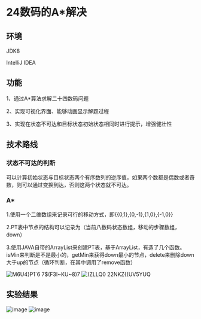 # 24数码的A*解决
## 环境
JDK8

IntelliJ IDEA
## 功能
1、通过A*算法求解二十四数码问题

2、实现可视化界面、能够动画显示解题过程

3、实现在状态不可达和目标状态初始状态相同时进行提示，增强健壮性
## 技术路线
### 状态不可达的判断
可以计算初始状态与目标状态两个有序数列的逆序值，如果两个数都是偶数或者奇数，则可以通过变换到达，否则这两个状态就不可达。
### A*
1.使用一个二维数组来记录可行的移动方式，即{{0,1},{0,-1},{1,0},{-1,0}}

2.PT表中节点的结构可以记录为（当前八数码状态数组，移动的步骤数组，down）

3.使用JAVA自带的ArrayList来创建PT表，基于ArrayList，有造了几个函数。isMin来判断是不是最小的，getMin来获得down最小的节点，delete来删除down大于up的节点（循环判断，在其中调用了remove函数）

![M6U4}P1`6 7$(F3I~KU~8)7](https://user-images.githubusercontent.com/70495062/126855797-3e10c253-7a8d-4771-8c55-770943eb7fbe.png)
![(ZLLQ0 $22NKZ${(UV5YUQ](https://user-images.githubusercontent.com/70495062/126855800-d6f315fd-9dfd-45eb-ba7f-e06a5e2e41b3.png)



## 实验结果
![image](https://user-images.githubusercontent.com/70495062/126855735-51d99eec-9760-4e76-9bb9-25153730ded8.png)
![image](https://user-images.githubusercontent.com/70495062/126855736-f44d9c97-5a8e-461c-bd77-bd08ee6d0889.png)
